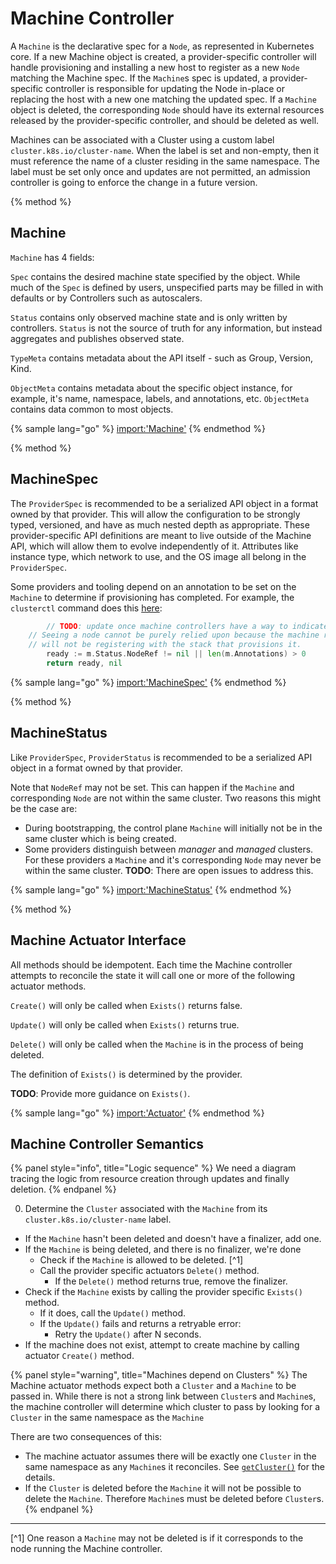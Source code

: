 
# Machine Controller

A `Machine` is the declarative spec for a `Node`, as represented in Kubernetes
core. If a new Machine object is created, a provider-specific controller will
handle provisioning and installing a new host to register as a new `Node`
matching the Machine spec. If the `Machine`s spec is updated, a provider-
specific controller is responsible for updating the Node in-place or replacing
the host with a new one matching the updated spec. If a `Machine` object is
deleted, the corresponding `Node` should have its external resources released by
the provider-specific controller, and should be deleted as well.

Machines can be associated with a Cluster using a custom label
`cluster.k8s.io/cluster-name`. When the label is set and non-empty,
then it must reference the name of a cluster residing in the same namespace.
The label must be set only once and updates are not permitted,
an admission controller is going to enforce the change in a future version.

{% method %}
## Machine

`Machine` has 4 fields:

`Spec` contains the desired machine state specified by the object. While much
of the `Spec` is defined by users, unspecified parts may be filled in with
defaults or by Controllers such as autoscalers.

`Status` contains only observed machine state and is only written by
controllers. `Status` is not the source of truth for any information, but
instead aggregates and publishes observed state.

`TypeMeta` contains metadata about the API itself - such as Group, Version,
Kind.

`ObjectMeta` contains metadata about the specific object instance, for
example, it's name, namespace, labels, and annotations, etc. `ObjectMeta`
contains data common to most objects.

{% sample lang="go" %}
[import:'Machine'](../../../pkg/apis/cluster/v1alpha1/machine_types.go)
{% endmethod %}

{% method %}
## MachineSpec

The `ProviderSpec` is recommended to be a serialized API object in a format
owned by that provider. This will allow the configuration to be strongly typed,
versioned, and have as much nested depth as appropriate. These provider-specific
API definitions are meant to live outside of the Machine API, which will allow
them to evolve independently of it. Attributes like instance type, which
network to use, and the OS image all belong in the `ProviderSpec`.

Some providers and tooling depend on an annotation to be set on the `Machine`
to determine if provisioning has completed. For example, the `clusterctl`
command does this [here](https://github.com/kubernetes-sigs/cluster-api/blob/a30de81123009a5f91ade870008c1a35f7ce4b35/cmd/clusterctl/clusterdeployer/clusterclient/clusterclient.go#L555):
```go
		// TODO: update once machine controllers have a way to indicate a machine has been provisoned. https://github.com/kubernetes-sigs/cluster-api/issues/253
    // Seeing a node cannot be purely relied upon because the machine running the control plane
    // will not be registering with the stack that provisions it.
		ready := m.Status.NodeRef != nil || len(m.Annotations) > 0
		return ready, nil
```

{% sample lang="go" %}
[import:'MachineSpec'](../../../pkg/apis/cluster/v1alpha1/machine_types.go)
{% endmethod %}

{% method %}
## MachineStatus

Like `ProviderSpec`, `ProviderStatus` is recommended to be a serialized API
object in a format owned by that provider.

Note that `NodeRef` may not be set. This can happen if the `Machine` and
corresponding `Node` are not within the same cluster. Two reasons this might be
the case are:

- During bootstrapping, the control plane `Machine` will initially not be in the same
cluster which is being created.
- Some providers distinguish between _manager_ and _managed_ clusters. For
these providers a `Machine` and it's corresponding `Node` may never be within
the same cluster. **TODO**: There are open issues to address this.

{% sample lang="go" %}
[import:'MachineStatus'](../../../pkg/apis/cluster/v1alpha1/machine_types.go)
{% endmethod %}

{% method %}
## Machine Actuator Interface

All methods should be idempotent. Each time the Machine controller attempts
to reconcile the state it will call one or more of the following actuator
methods.

`Create()` will only be called when `Exists()` returns false.

`Update()` will only be called when `Exists()` returns true.

`Delete()` will only be called when the `Machine` is in the process of being
deleted.

The definition of `Exists()` is determined by the provider.

**TODO**: Provide more guidance on `Exists()`.

{% sample lang="go" %}
[import:'Actuator'](../../../pkg/controller/machine/actuator.go)
{% endmethod %}

## Machine Controller Semantics

{% panel style="info", title="Logic sequence" %}
We need a diagram tracing the logic from resource creation through updates
and finally deletion.
{% endpanel %}

0. Determine the `Cluster` associated with the `Machine` from its `cluster.k8s.io/cluster-name` label.
- If the `Machine` hasn't been deleted and doesn't have a finalizer, add one.
- If the `Machine` is being deleted, and there is no finalizer, we're done
  - Check if the `Machine` is allowed to be deleted. [^1]
  - Call the provider specific actuators `Delete()` method.
    - If the `Delete()` method returns true, remove the finalizer.
- Check if the `Machine` exists by calling the provider specific `Exists()`
method.
  - If it does, call the `Update()` method.
  - If the `Update()` fails and returns a retryable error:
    - Retry the `Update()` after N seconds.
- If the machine does not exist, attempt to create machine by calling
  actuator `Create()` method.

{% panel style="warning", title="Machines depend on Clusters" %}
The Machine actuator methods expect both a `Cluster` and a `Machine` to be
passed in. While there is not a strong link between `Cluster`s and `Machine`s,
the machine controller will determine which cluster to pass by looking for a
`Cluster` in the same namespace as the `Machine`

There are two consequences of this:
 - The machine actuator assumes there will be exactly one `Cluster` in the
   same namespace as any `Machine`s it reconciles. See [`getCluster()`](
   https://github.com/kubernetes-sigs/cluster-api/blob/2d88aefcf94fcffbf647fcc1127a642112714b2f/pkg/controller/machine/controller.go#L216) for the details.
 - If the `Cluster` is deleted before the `Machine` it will not be possible to
   delete the `Machine`. Therefore `Machine`s must be deleted before `Cluster`s.
{% endpanel %}

---

[^1] One reason a `Machine` may not be deleted is if it corresponds to the
node running the Machine controller.

[machine_types_source]: https://github.com/kubernetes-sigs/cluster-api/blob/master/pkg/apis/cluster/v1alpha1/machine_types.go
